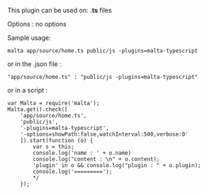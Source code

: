 This plugin can be used on: **.ts** files

Options : no options  

Sample usage:  

    malta app/source/home.ts public/js -plugins=malta-typescript

or in the .json file :

    "app/source/home.ts" : "public/js -plugins=malta-typescript"

or in a script : 

    var Malta = require('malta');
    Malta.get().check([
        'app/source/home.ts',
        'public/js',
        '-plugins=malta-typescript',
        '-options=showPath:false,watchInterval:500,verbose:0'
        ]).start(function (o) {
            var s = this;
            console.log('name : ' + o.name)
            console.log("content : \n" + o.content);
            'plugin' in o && console.log("plugin : " + o.plugin);
            console.log('=========');
            */
        });
